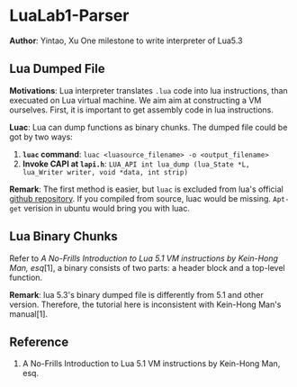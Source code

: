 # LuaLab1-Parser
**Author**: Yintao, Xu
One milestone to write interpreter of Lua5.3

## Lua Dumped File
**Motivations**: Lua interpreter translates `.lua` code into lua instructions, than execuated on Lua virtual machine. We aim aim at constructing a VM ourselves. First, it is important to get assembly code in lua instructions.

**Luac**: Lua can dump functions as binary chunks. The dumped file could be got by two ways:

1. **`luac` command**: `luac <luasource_filename> -o <output_filename>`
2. **Invoke CAPI at `lapi.h`**: `LUA_API int lua_dump (lua_State *L, lua_Writer writer, void *data, int strip) `

**Remark**: The first method is easier, but `luac` is excluded from lua's official [github repository](github.com/lua/lua). If you compiled from source, luac would be missing. `Apt-get` verision in ubuntu would bring you with luac.

## Lua Binary Chunks
Refer to *A No-Frills Introduction to Lua 5.1 VM instructions by Kein-Hong Man, esq*[1], a binary consists of two parts: a header block and a top-level function.

**Remark**: lua 5.3's binary dumped file is differently from 5.1 and other version. Therefore, the tutorial here is inconsistent with Kein-Hong Man's manual[1].


## Reference
1. A No-Frills Introduction to Lua 5.1 VM instructions by Kein-Hong Man, esq.